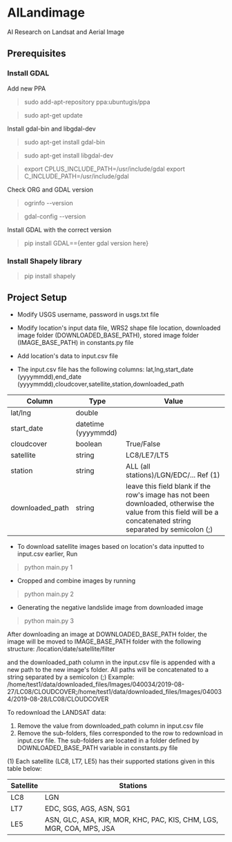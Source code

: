 # AILandimage
AI Research on Landsat and Aerial Image

## Prerequisites
###  Install GDAL
Add new PPA
> sudo add-apt-repository ppa:ubuntugis/ppa

> sudo apt-get update

Install gdal-bin and libgdal-dev
> sudo apt-get install gdal-bin

> sudo apt-get install libgdal-dev

> export CPLUS_INCLUDE_PATH=/usr/include/gdal
> export C_INCLUDE_PATH=/usr/include/gdal

Check ORG and GDAL version
> ogrinfo --version

> gdal-config --version

Install GDAL with the correct version
> pip install GDAL=={enter gdal version here}

### Install Shapely library

> pip install shapely

## Project Setup

- Modify USGS username, password in usgs.txt file

- Modify location's input data file, WRS2 shape file location, downloaded image folder (DOWNLOADED_BASE_PATH), stored image folder (IMAGE_BASE_PATH) in constants.py file

- Add location's data to input.csv file

- The input.csv file has the following columns:
lat,lng,start_date (yyyymmdd),end_date (yyyymmdd),cloudcover,satellite,station,downloaded_path

| Column     | Type                | Value                                    |
| ------     | ----                | -----                                    |
| lat/lng    | double              |                                          |
| start_date | datetime (yyyymmdd) |                                          |
| cloudcover | boolean             | True/False                               |
| satellite  | string              | LC8/LE7/LT5                              |
| station    | string              | ALL (all stations)/LGN/EDC/... Ref (1)   |
| downloaded_path | string         | leave this field blank if the row's image has not been downloaded, otherwise the value from this field will be a concatenated string separated by semicolon (;) |

- To download satellite images based on location's data inputted to input.csv earlier, Run
> python main.py 1

- Cropped and combine images by running
> python main.py 2

- Generating the negative landslide image from downloaded image
 > python main.py 3

After downloading an image at DOWNLOADED_BASE_PATH folder, the image will be moved to IMAGE_BASE_PATH folder with the following structure:
/location/date/satellite/filter

and the downloaded_path column in the input.csv file is appended with a new path to the new image's folder. All paths will be concatenated to a string separated by a semicolon (;)
Example: /home/test1/data/downloaded_files/Images/040034/2019-08-27/LC08/CLOUDCOVER;/home/test1/data/downloaded_files/Images/040034/2019-08-28/LC08/CLOUDCOVER

To redownload the LANDSAT data:
1. Remove the value from downloaded_path column in input.csv file
2. Remove the sub-folders, files corresponded to the row to redownload in input.csv file. The sub-folders are located in a folder defined by DOWNLOADED_BASE_PATH variable in constants.py file

(1) Each satellite (LC8, LT7, LE5) has their supported stations given in this table below:

| Satellite     | Stations                                                             |
| ----------    | --------------------                                                 |
| LC8           | LGN                                                                  |
| LT7           | EDC, SGS, AGS, ASN, SG1                                              |
| LE5           | ASN, GLC, ASA, KIR, MOR, KHC, PAC, KIS, CHM, LGS, MGR, COA, MPS, JSA |